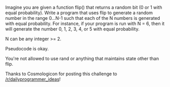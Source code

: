 <div class="md"><p>Imagine you are given a function flip() that returns a random bit (0 or 1 with equal probability). Write a program that uses flip to generate a random number in the range 0...N-1 such that each of the N numbers is generated with equal probability. For instance, if your program is run with N = 6, then it will generate the number 0, 1, 2, 3, 4, or 5 with equal probability.</p>
<p>N can be any integer &gt;= 2.</p>
<p>Pseudocode is okay.</p>
<p>You're not allowed to use rand or anything that maintains state other than flip.</p>
<p>Thanks to Cosmologicon for posting this challenge to <a href="/r/dailyprogrammer_ideas">/r/dailyprogrammer_ideas</a>!</p>
</div>
